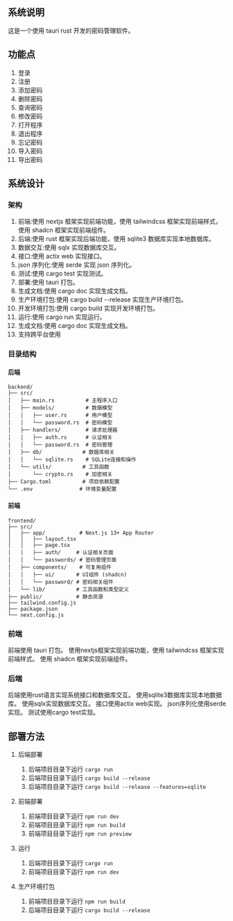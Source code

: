 ## 系统说明

这是一个使用 tauri rust 开发的密码管理软件。


## 功能点

1. 登录
2. 注册
3. 添加密码
4. 删除密码
5. 查询密码
6. 修改密码
7. 打开程序
8. 退出程序
9. 忘记密码
10. 导入密码
11. 导出密码



## 系统设计

### 架构

1. 前端:使用 nextjs 框架实现前端功能，使用 tailwindcss 框架实现前端样式，使用 shadcn 框架实现前端组件。
2. 后端:使用 rust 框架实现后端功能，使用 sqlite3 数据库实现本地数据库。
3. 数据交互:使用 sqlx 实现数据库交互。
4. 接口:使用 actix web 实现接口。
5. json 序列化:使用 serde 实现 json 序列化。
6. 测试:使用 cargo test 实现测试。
7. 部署:使用 tauri 打包。
8. 生成文档:使用 cargo doc 实现生成文档。
9. 生产环境打包:使用 cargo build --release 实现生产环境打包。
10. 开发环境打包:使用 cargo build 实现开发环境打包。
11. 运行:使用 cargo run 实现运行。
12. 生成文档:使用 cargo doc 实现生成文档。
13. 支持跨平台使用

### 目录结构

#### 后端

```text
backend/
├── src/
│   ├── main.rs          # 主程序入口
│   ├── models/          # 数据模型
│   │   ├── user.rs      # 用户模型
│   │   └── password.rs  # 密码模型
│   ├── handlers/        # 请求处理器
│   │   ├── auth.rs      # 认证相关
│   │   └── password.rs  # 密码管理
│   ├── db/             # 数据库相关
│   │   └── sqlite.rs    # SQLite连接和操作
│   └── utils/          # 工具函数
│       └── crypto.rs    # 加密相关
├── Cargo.toml          # 项目依赖配置
└── .env               # 环境变量配置
```

#### 前端
```text
frontend/
├── src/
│   ├── app/           # Next.js 13+ App Router
│   │   ├── layout.tsx
│   │   ├── page.tsx
│   │   ├── auth/     # 认证相关页面
│   │   └── passwords/ # 密码管理页面
│   ├── components/    # 可复用组件
│   │   ├── ui/       # UI组件 (shadcn)
│   │   └── password/ # 密码相关组件
│   └── lib/          # 工具函数和类型定义
├── public/           # 静态资源
├── tailwind.config.js
├── package.json
└── next.config.js
```

### 前端

前端使用 tauri 打包。
使用nextjs框架实现前端功能，使用 tailwindcss 框架实现前端样式。
使用 shadcn 框架实现前端组件。


### 后端

后端使用rust语言实现系统接口和数据库交互。
使用sqlite3数据库实现本地数据库。
使用sqlx实现数据库交互。
接口使用actix web实现。
json序列化使用serde实现。
测试使用cargo test实现。


## 部署方法
1. 后端部署
   1. 后端项目目录下运行 `cargo run`
   2. 后端项目目录下运行 `cargo build --release`
   3. 后端项目目录下运行 `cargo build --release --features=sqlite`

2. 前端部署
   1. 前端项目目录下运行 `npm run dev`
   2. 前端项目目录下运行 `npm run build`
   3. 前端项目目录下运行 `npm run preview`

3. 运行
   1. 后端项目目录下运行 `cargo run`
   2. 前端项目目录下运行 `npm run dev`
   
4. 生产环境打包
   1. 前端项目目录下运行 `npm run build`
   2. 后端项目目录下运行 `cargo build --release`

